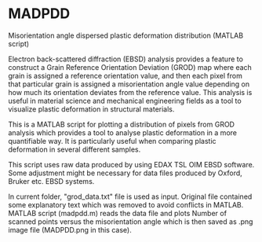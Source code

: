 # MADPDD
Misorientation angle dispersed plastic deformation distribution (MATLAB script)

Electron back-scattered diffraction (EBSD) analysis provides a feature to construct a Grain Reference Orientation Deviation (GROD) map where each grain is assigned a reference orientation value, and then each pixel from that particular grain is assigned a misorientation angle value depending on how much its orientation deviates from the reference value. This analysis is useful in material science and mechanical engineering fields as a tool to visualize plastic deformation in structural materials. 

This is a MATLAB script for plotting a distribution of pixels from GROD analysis which provides a tool to analyse plastic deformation in a more quantifiable way. It is particularly useful when comparing plastic deformation in several different samples.

This script uses raw data produced by using EDAX TSL OIM EBSD software. Some adjustment might be necessary for data files produced by Oxford, Bruker etc. EBSD systems.

In current folder, "grod_data.txt" file is used as input. Original file contained some explanatory text which was removed to avoid conflicts in MATLAB.
MATLAB script (madpdd.m) reads the data file and plots Number of scanned points versus the misorientation angle which is then saved as .png image file (MADPDD.png in this case).
